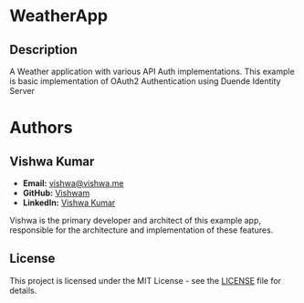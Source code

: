 # WeatherApp

## Description
A Weather application with various API Auth implementations.
This example is basic implementation of OAuth2 Authentication using Duende Identity Server

# Authors

## Vishwa Kumar
- **Email:** vishwa@vishwa.me
- **GitHub:** [Vishwam](https://github.com/vishwamkumar)
- **LinkedIn:** [Vishwa Kumar](https://www.linkedin.com/in/vishwamohan)

Vishwa is the primary developer and architect of this example app, responsible for the architecture and implementation of these features.

## License
This project is licensed under the MIT License - see the [LICENSE](LICENSE) file for details.